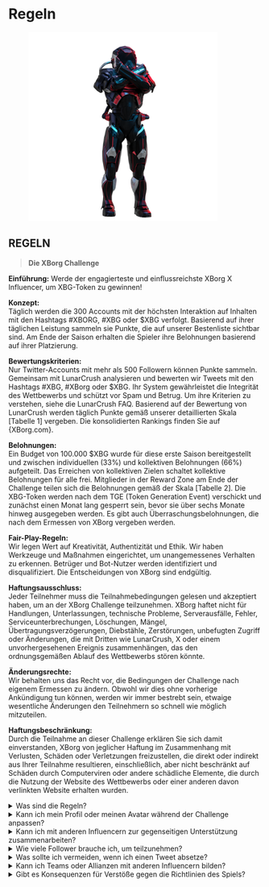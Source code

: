 # Regeln

<figure><img src="../../.gitbook/assets/Prometheus.png" alt="" width="375"><figcaption></figcaption></figure>

## **REGELN**

> **Die XBorg Challenge**

**Einführung:** Werde der engagierteste und einflussreichste XBorg X Influencer, um XBG-Token zu gewinnen!&#x20;

**Konzept:** \
Täglich werden die 300 Accounts mit der höchsten Interaktion auf Inhalten mit den Hashtags #XBORG, #XBG oder $XBG verfolgt. Basierend auf ihrer täglichen Leistung sammeln sie Punkte, die auf unserer Bestenliste sichtbar sind. Am Ende der Saison erhalten die Spieler ihre Belohnungen basierend auf ihrer Platzierung.&#x20;

**Bewertungskriterien:** \
Nur Twitter-Accounts mit mehr als 500 Followern können Punkte sammeln. Gemeinsam mit LunarCrush analysieren und bewerten wir Tweets mit den Hashtags #XBG, #XBorg oder $XBG. Ihr System gewährleistet die Integrität des Wettbewerbs und schützt vor Spam und Betrug. Um ihre Kriterien zu verstehen, siehe die LunarCrush FAQ. Basierend auf der Bewertung von LunarCrush werden täglich Punkte gemäß unserer detaillierten Skala \[Tabelle 1] vergeben. Die konsolidierten Rankings finden Sie auf {XBorg.com}.&#x20;

**Belohnungen:** \
Ein Budget von 100.000 $XBG wurde für diese erste Saison bereitgestellt und zwischen individuellen (33%) und kollektiven Belohnungen (66%) aufgeteilt. Das Erreichen von kollektiven Zielen schaltet kollektive Belohnungen für alle frei. Mitglieder in der Reward Zone am Ende der Challenge teilen sich die Belohnungen gemäß der Skala \[Tabelle 2]. Die XBG-Token werden nach dem TGE (Token Generation Event) verschickt und zunächst einen Monat lang gesperrt sein, bevor sie über sechs Monate hinweg ausgegeben werden. Es gibt auch Überraschungsbelohnungen, die nach dem Ermessen von XBorg vergeben werden.&#x20;

**Fair-Play-Regeln:** \
Wir legen Wert auf Kreativität, Authentizität und Ethik. Wir haben Werkzeuge und Maßnahmen eingerichtet, um unangemessenes Verhalten zu erkennen. Betrüger und Bot-Nutzer werden identifiziert und disqualifiziert. Die Entscheidungen von XBorg sind endgültig.&#x20;

**Haftungsausschluss:** \
Jeder Teilnehmer muss die Teilnahmebedingungen gelesen und akzeptiert haben, um an der XBorg Challenge teilzunehmen. XBorg haftet nicht für Handlungen, Unterlassungen, technische Probleme, Serverausfälle, Fehler, Serviceunterbrechungen, Löschungen, Mängel, Übertragungsverzögerungen, Diebstähle, Zerstörungen, unbefugten Zugriff oder Änderungen, die mit Dritten wie LunarCrush, X oder einem unvorhergesehenen Ereignis zusammenhängen, das den ordnungsgemäßen Ablauf des Wettbewerbs stören könnte.&#x20;

**Änderungsrechte:** \
Wir behalten uns das Recht vor, die Bedingungen der Challenge nach eigenem Ermessen zu ändern. Obwohl wir dies ohne vorherige Ankündigung tun können, werden wir immer bestrebt sein, etwaige wesentliche Änderungen den Teilnehmern so schnell wie möglich mitzuteilen.&#x20;

**Haftungsbeschränkung:** \
Durch die Teilnahme an dieser Challenge erklären Sie sich damit einverstanden, XBorg von jeglicher Haftung im Zusammenhang mit Verlusten, Schäden oder Verletzungen freizustellen, die direkt oder indirekt aus Ihrer Teilnahme resultieren, einschließlich, aber nicht beschränkt auf Schäden durch Computerviren oder andere schädliche Elemente, die durch die Nutzung der Website des Wettbewerbs oder einer anderen davon verlinkten Website erhalten wurden.



<details>

<summary>Was sind die Regeln?</summary>

Bitte [nach oben scrollen](rules-test.md#rules). Bitte beachten Sie, dass sie durch die Allgemeinen Geschäftsbedingungen ergänzt werden, denen jeder Teilnehmer zustimmt.

</details>

<details>

<summary>Kann ich mein Profil oder meinen Avatar während der Challenge anpassen?</summary>

Die Anpassung Ihres Profils oder Avatars auf XBorg.gg oder Twitter während des Spiels hat keinen Einfluss auf die über LunarCrush gesammelten Daten. Die Daten sind mit Ihrem Twitter-Handle und nicht mit Ihrem Profilbild verknüpft.

</details>

<details>

<summary>Kann ich mit anderen Influencern zur gegenseitigen Unterstützung zusammenarbeiten?</summary>

Ja, die Zusammenarbeit mit anderen Influencern kann die Interaktion mit Ihren Tweets erheblich verbessern und die Sichtbarkeit unseres Projekts verstärken. Solange diese Zusammenarbeit den Richtlinien entspricht, ist sie erwünscht.

</details>

<details>

<summary>Wie viele Follower brauche ich, um teilzunehmen?</summary>

Die Challenge steht allen offen, aber Ihre Punkte werden nur gezählt, wenn Sie mindestens 500 Twitter-Follower haben.

</details>

<details>

<summary>Was sollte ich vermeiden, wenn ich einen Tweet absetze?</summary>

Es werden mehrere Faktoren berücksichtigt, um Spam zu identifizieren: Wiederholte Wörter, irrelevante Hashtags und verbotene Begriffe wie "Giveaways", "Airdrops" und "Sweepstakes". Weitere Informationen finden Sie unter: [https://lunarcrush.com/faq/how-does-lunarcrush-recognize-spam](https://lunarcrush.com/faq/how-does-lunarcrush-recognize-spam)

</details>

<details>

<summary>Kann ich Teams oder Allianzen mit anderen Influencern bilden?</summary>

Ja, die Zusammenarbeit mit anderen Influencern kann die Interaktion mit Ihren Tweets erheblich verbessern und die Sichtbarkeit unseres Projekts verstärken. Solange diese Zusammenarbeit den Richtlinien entspricht, ist sie erwünscht.

</details>

<details>

<summary>Gibt es Konsequenzen für Verstöße gegen die Richtlinien des Spiels?</summary>

LunarCrush verfügt über automatisierte Systeme zur Erkennung verschiedener Arten von Fehlverhalten. Bei Erkennung wird LunarCrush Sie nicht mehr als Influencer anerkennen und die Punkteakkumulation wird eingestellt. Bei Bedarf können Sie auch von dem Wettbewerb disqualifiziert werden und somit die Berechtigung zum Erhalt von Belohnungen verlieren.

</details>
